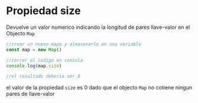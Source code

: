 # Propiedad size

Devuelve un valor numerico indicando la longitud de pares llave-valor en el Objecto `Map`

```js 
//crear un nuevo mapa y almacenarlo en una variable
const map = new Map()

//correr el codigo en consola
console.log(map.size)

//el resultado deberia ser 0

```

el valor de la propiedad `size` es 0 dado que el objecto `Map` no cotiene ningun pares de llave-valor

